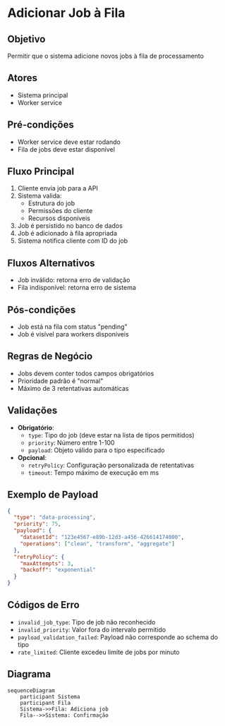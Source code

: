 # Adicionar Job à Fila

## Objetivo
Permitir que o sistema adicione novos jobs à fila de processamento

## Atores
- Sistema principal
- Worker service

## Pré-condições
- Worker service deve estar rodando
- Fila de jobs deve estar disponível

## Fluxo Principal
1. Cliente envia job para a API
2. Sistema valida:
   - Estrutura do job
   - Permissões do cliente
   - Recursos disponíveis
3. Job é persistido no banco de dados
4. Job é adicionado à fila apropriada
5. Sistema notifica cliente com ID do job

## Fluxos Alternativos
- Job inválido: retorna erro de validação
- Fila indisponível: retorna erro de sistema

## Pós-condições
- Job está na fila com status "pending"
- Job é visível para workers disponíveis

## Regras de Negócio
- Jobs devem conter todos campos obrigatórios
- Prioridade padrão é "normal"
- Máximo de 3 retentativas automáticas

## Validações
- **Obrigatório**:
  - `type`: Tipo do job (deve estar na lista de tipos permitidos)
  - `priority`: Número entre 1-100
  - `payload`: Objeto válido para o tipo especificado
- **Opcional**:
  - `retryPolicy`: Configuração personalizada de retentativas
  - `timeout`: Tempo máximo de execução em ms

## Exemplo de Payload
```json
{
  "type": "data-processing",
  "priority": 75,
  "payload": {
    "datasetId": "123e4567-e89b-12d3-a456-426614174000",
    "operations": ["clean", "transform", "aggregate"]
  },
  "retryPolicy": {
    "maxAttempts": 3,
    "backoff": "exponential"
  }
}
```

## Códigos de Erro
- `invalid_job_type`: Tipo de job não reconhecido
- `invalid_priority`: Valor fora do intervalo permitido
- `payload_validation_failed`: Payload não corresponde ao schema do tipo
- `rate_limited`: Cliente excedeu limite de jobs por minuto

## Diagrama
```mermaid
sequenceDiagram
    participant Sistema
    participant Fila
    Sistema->>Fila: Adiciona job
    Fila-->>Sistema: Confirmação